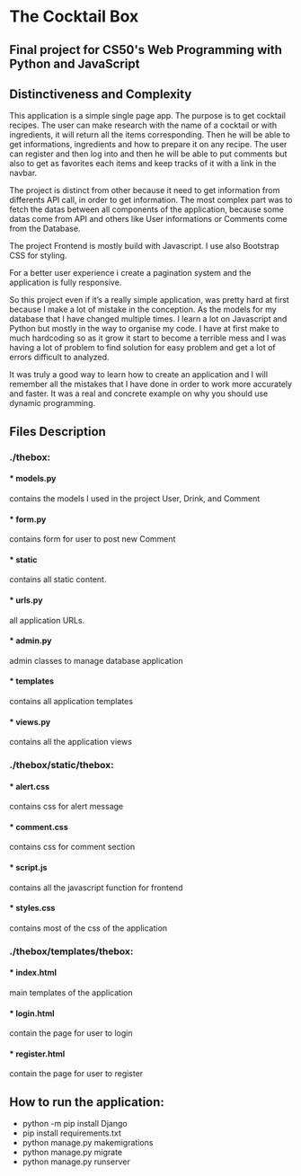 # The Cocktail Box

## Final project for CS50's Web Programming with Python and JavaScript 


## Distinctiveness and Complexity

This application is a simple single page app. The purpose is to get cocktail recipes. The user can make research with the name of a cocktail or with ingredients,
it will return all the items corresponding.
Then he will be able to get informations, ingredients and how to prepare it on any recipe. 
The user can register and then log into and then he will be able to put comments but also to get as favorites each items
and keep tracks of it with a link in the navbar.

The project is distinct from other because it need to get information from differents API call, in order to get information.
The most complex part was to fetch the datas between all components of the application, because some datas come from API and others like User informations
or Comments come from the Database.

The project Frontend is mostly build with Javascript. I use also Bootstrap CSS for styling.

For a better user experience i create a pagination system and the application is fully responsive.

So this project even if it’s a really simple application, was pretty hard at first because I make a lot of mistake in the conception. As the models for my database that I have changed multiple times.
I learn a lot on Javascript and Python but mostly in the way to organise my code. I have at first make to much hardcoding so as it grow it start to become a terrible mess and I was having a lot of problem to find solution for easy problem and get a lot of errors difficult to analyzed.

It was truly a good way to learn  how to create an application and I will remember all the mistakes that I have done in order to work more accurately and faster. It was a real and concrete example on why you should use dynamic programming.


## Files Description


### ./thebox:

#### * models.py 	
contains the models I used in the project User, Drink, and Comment
#### * form.py
contains form for user to post new Comment
#### * static  	
contains all static content.
#### * urls.py 		
all application URLs.
#### * admin.py  	
admin classes to manage database application
#### * templates 	
contains all application templates
#### * views.py  	
contains all the application views


### ./thebox/static/thebox:

#### * alert.css   
contains css for alert message
#### * comment.css  
contains css for comment section
#### * script.js	   
contains all the javascript function for frontend
#### * styles.css   
contains most of the css of the application


### ./thebox/templates/thebox:

#### * index.html	  
main templates of the application
#### * login.html	  
contain the page for user to login
#### * register.html	
contain the page for user to register



## How to run the application:

- python -m pip install Django
- pip install requirements.txt
- python manage.py makemigrations
- python manage.py migrate
- python manage.py runserver







